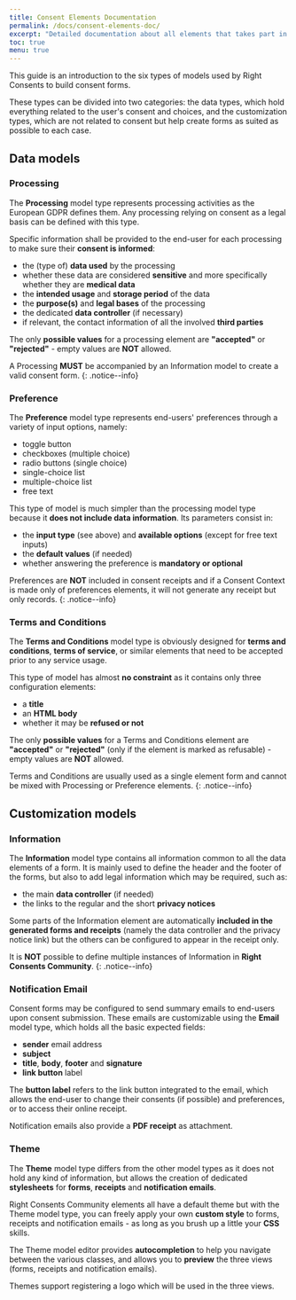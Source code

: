 ```yaml
---
title: Consent Elements Documentation
permalink: /docs/consent-elements-doc/
excerpt: "Detailed documentation about all elements that takes part in consent collect"
toc: true
menu: true
---
```


This guide is an introduction to the six types of models used by Right Consents to build consent forms.

These types can be divided into two categories: the data types, which hold everything related to the user's consent and choices, and the customization types, which are not related to consent but help create forms as suited as possible to each case.

## Data models

### Processing

The **Processing** model type represents processing activities as the European GDPR defines them. Any processing relying on consent as a legal basis can be defined with this type.

Specific information shall be provided to the end-user for each processing to make sure their **consent is informed**:
- the (type of) **data used** by the processing
- whether these data are considered **sensitive** and more specifically whether they are **medical data**
- the **intended usage** and **storage period** of the data
- the **purpose(s)** and **legal bases** of the processing
- the dedicated **data controller** (if necessary)
- if relevant, the contact information of all the involved **third parties**

The only **possible values** for a processing element are **"accepted"** or **"rejected"** - empty values are **NOT** allowed.

<i class="fa fa-info-circle"></i> A Processing **MUST** be accompanied by an Information model to create a valid consent form.
{: .notice--info}

### Preference

The **Preference** model type represents end-users' preferences through a variety of input options, namely:
- toggle button
- checkboxes (multiple choice)
- radio buttons (single choice)
- single-choice list
- multiple-choice list
- free text

This type of model is much simpler than the processing model type because it **does not include data information**. Its parameters consist in:
- the **input type** (see above) and **available options** (except for free text inputs)
- the **default values** (if needed)
- whether answering the preference is **mandatory or optional**

<i class="fa fa-info-circle"></i> Preferences are **NOT** included in consent receipts and if a Consent Context is made only of preferences elements, it will not generate any receipt but only records.
{: .notice--info}

### Terms and Conditions

The **Terms and Conditions** model type is obviously designed for **terms and conditions**, **terms of service**, or similar elements that need to be accepted prior to any service usage.

This type of model has almost **no constraint** as it contains only three configuration elements:
- a **title**
- an **HTML body**
- whether it may be **refused or not**

The only **possible values** for a Terms and Conditions element are **"accepted"** or **"rejected"** (only if the element is marked as refusable) - empty values are **NOT** allowed.

<i class="fa fa-info-circle"></i> Terms and Conditions are usually used as a single element form and cannot be mixed with Processing or Preference elements.
{: .notice--info}

## Customization models

### Information

The **Information** model type contains all information common to all the data elements of a form. It is mainly used to define the header and the footer of the forms, but also to add legal information which may be required, such as:
- the main **data controller** (if needed)
- the links to the regular and the short **privacy notices**

Some parts of the Information element are automatically **included in the generated forms and receipts** (namely the data controller and the privacy notice link) but the others can be configured to appear in the receipt only.

<i class="fa fa-info-circle"></i> It is **NOT** possible to define multiple instances of Information in **Right Consents Community**.
{: .notice--info}

### Notification Email

Consent forms may be configured to send summary emails to end-users upon consent submission. These emails are customizable using the **Email** model type, which holds all the basic expected fields:
- **sender** email address
- **subject**
- **title**, **body**, **footer** and **signature**
- **link button** label

The **button label** refers to the link button integrated to the email, which allows the end-user to change their consents (if possible) and preferences, or to access their online receipt.

Notification emails also provide a **PDF receipt** as attachment.

### Theme

The **Theme** model type differs from the other model types as it does not hold any kind of information, but allows the creation of dedicated **stylesheets** for **forms**, **receipts** and **notification emails**.

Right Consents Community elements all have a default theme but with the Theme model type, you can freely apply your own **custom style** to forms, receipts and notification emails - as long as you brush up a little your **CSS** skills.

The Theme model editor provides **autocompletion** to help you navigate between the various classes, and allows you to **preview** the three views (forms, receipts and notification emails).

Themes support registering a logo which will be used in the three views.
